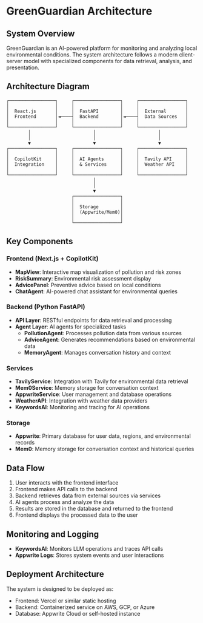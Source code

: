 # GreenGuardian Architecture

## System Overview

GreenGuardian is an AI-powered platform for monitoring and analyzing local environmental conditions. The system architecture follows a modern client-server model with specialized components for data retrieval, analysis, and presentation.

## Architecture Diagram

```
┌─────────────────┐     ┌─────────────────┐     ┌─────────────────┐
│                 │     │                 │     │                 │
│  React.js       │     │  FastAPI        │     │  External       │
│  Frontend       │◄────┤  Backend        │◄────┤  Data Sources   │
│                 │     │                 │     │                 │
└─────────────────┘     └─────────────────┘     └─────────────────┘
        │                       │                       │
        │                       │                       │
        ▼                       ▼                       ▼
┌─────────────────┐     ┌─────────────────┐     ┌─────────────────┐
│                 │     │                 │     │                 │
│  CopilotKit     │     │  AI Agents      │     │  Tavily API     │
│  Integration    │     │  & Services     │     │  Weather API    │
│                 │     │                 │     │                 │
└─────────────────┘     └─────────────────┘     └─────────────────┘
                                │
                                │
                                ▼
                        ┌─────────────────┐
                        │                 │
                        │  Storage        │
                        │  (Appwrite/Mem0)│
                        │                 │
                        └─────────────────┘
```

## Key Components

### Frontend (Next.js + CopilotKit)
- **MapView**: Interactive map visualization of pollution and risk zones
- **RiskSummary**: Environmental risk assessment display
- **AdvicePanel**: Preventive advice based on local conditions
- **ChatAgent**: AI-powered chat assistant for environmental queries

### Backend (Python FastAPI)
- **API Layer**: RESTful endpoints for data retrieval and processing
- **Agent Layer**: AI agents for specialized tasks
  - **PollutionAgent**: Processes pollution data from various sources
  - **AdviceAgent**: Generates recommendations based on environmental data
  - **MemoryAgent**: Manages conversation history and context

### Services
- **TavilyService**: Integration with Tavily for environmental data retrieval
- **Mem0Service**: Memory storage for conversation context
- **AppwriteService**: User management and database operations
- **WeatherAPI**: Integration with weather data providers
- **KeywordsAI**: Monitoring and tracing for AI operations

### Storage
- **Appwrite**: Primary database for user data, regions, and environmental records
- **Mem0**: Memory storage for conversation context and historical queries

## Data Flow

1. User interacts with the frontend interface
2. Frontend makes API calls to the backend
3. Backend retrieves data from external sources via services
4. AI agents process and analyze the data
5. Results are stored in the database and returned to the frontend
6. Frontend displays the processed data to the user

## Monitoring and Logging

- **KeywordsAI**: Monitors LLM operations and traces API calls
- **Appwrite Logs**: Stores system events and user interactions

## Deployment Architecture

The system is designed to be deployed as:
- Frontend: Vercel or similar static hosting
- Backend: Containerized service on AWS, GCP, or Azure
- Database: Appwrite Cloud or self-hosted instance
